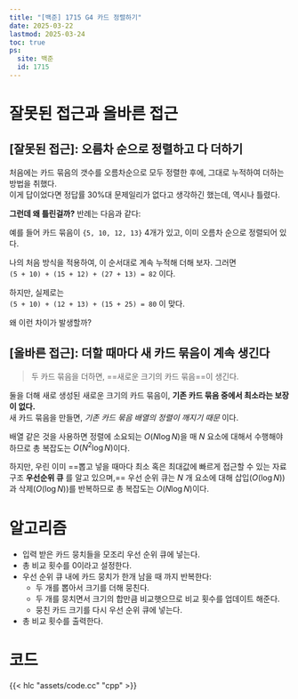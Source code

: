 ```yaml
---
title: "[백준] 1715 G4 카드 정렬하기"
date: 2025-03-22
lastmod: 2025-03-24
toc: true
ps:
  site: 백준
  id: 1715
---
```


# 잘못된 접근과 올바른 접근

## [잘못된 접근]: 오름차 순으로 정렬하고 다 더하기

처음에는 카드 묶음의 갯수를 오름차순으로 모두 정렬한 후에, 그대로 누적하여 더하는 방법을 취했다.  
이게 답이었다면 정답률 30%대 문제일리가 없다고 생각하긴 했는데, 역시나 틀렸다.

**그런데 왜 틀린걸까?** 반례는 다음과 같다:

예를 들어 카드 묶음이 `{5, 10, 12, 13}` 4개가 있고, 이미 오름차 순으로 정렬되어 있다.

나의 처음 방식을 적용하여, 이 순서대로 계속 누적해 더해 보자. 그러면  
`(5 + 10) + (15 + 12) + (27 + 13) = 82` 이다.

하지만, 실제로는  
`(5 + 10) + (12 + 13) + (15 + 25) = 80` 이 맞다.

왜 이런 차이가 발생할까?

## [올바른 접근]: 더할 때마다 새 카드 묶음이 계속 생긴다

> 두 카드 묶음을 더하면, ==새로운 크기의 카드 묶음==이 생긴다.

둘을 더해 새로 생성된 새로운 크기의 카드 묶음이, **기존 카드 묶음 중에서 최소라는 보장이 없다.**  
새 카드 묶음을 만들면, *기존 카드 묶음 배열의 정렬이 깨지기 때문* 이다.

배열 같은 것을 사용하면 정렬에 소요되는 $O(N\log{N})$을 매 $N$ 요소에 대해서 수행해야 하므로 총 복잡도는 $O(N^2\log{N})$이다. 

하지만, 우린 이미 ==뽑고 넣을 때마다 최소 혹은 최대값에 빠르게 접근할 수 있는 자료구조 **우선순위 큐** 를 알고 있으며,== 우선 순위 큐는 $N$ 개 요소에 대해 삽입($O(\log{N})$)과 삭제($O(\log{N})$)를 반복하므로 총 복잡도는 $O(N\log{N})$이다.

# 알고리즘

* 입력 받은 카드 뭉치들을 모조리 우선 순위 큐에 넣는다.
* 총 비교 횟수를 0이라고 설정한다.
* 우선 순위 큐 내에 카드 뭉치가 한개 남을 때 까지 반복한다:
  * 두 개를 뽑아서 크기를 더해 뭉친다.
  * 두 개를 뭉치면서 크기의 합만큼 비교햇으므로 비교 횟수를 업데이트 해준다.
  * 뭉친 카드 크기를 다시 우선 순위 큐에 넣는다.
* 총 비교 횟수를 출력한다.

# 코드

{{< hlc "assets/code.cc" "cpp" >}}